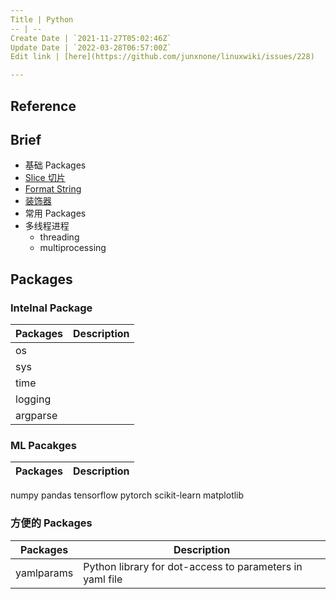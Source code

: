 ```yaml
---
Title | Python
-- | --
Create Date | `2021-11-27T05:02:46Z`
Update Date | `2022-03-28T06:57:00Z`
Edit link | [here](https://github.com/junxnone/linuxwiki/issues/228)

---
```

## Reference

## Brief 
- 基础 Packages
- [Slice 切片](/Python_slice)
- [Format String](/Python_format_string)
- [装饰器](/Python_decorator)
- 常用 Packages
- 多线程进程
  - threading
  - multiprocessing


## Packages

### Intelnal Package

Packages | Description
-- | --
os |
sys |
time |
logging |
argparse |


### ML Pacakges

Packages | Description
-- | --
numpy
pandas
tensorflow
pytorch
scikit-learn
matplotlib



 
### 方便的 Packages

Packages | Description
-- | --
yamlparams | Python library for dot-access to parameters in yaml file
